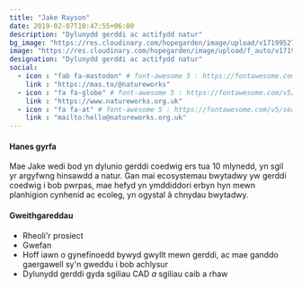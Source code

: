 ```yaml
---
title: "Jake Rayson"
date: 2019-02-07T10:47:55+06:00
description: "Dylunydd gerddi ac actifydd natur"
bg_image: "https://res.cloudinary.com/hopegarden/image/upload/v1719952740/title-poppy.webp"
image: "https://res.cloudinary.com/hopegarden/image/upload/f_auto/v1719874596/jake-askance.jpg"
designation: "Dylunydd gerddi ac actifydd natur"
social:
  - icon : "fab fa-mastodon" # font-awesome 5 : https://fontawesome.com/v5/search
    link : "https://mas.to/@natureworks"
  - icon : "fa fa-globe" # font-awesome 5 : https://fontawesome.com/v5/search
    link : "https://www.natureworks.org.uk"
  - icon : "fa fa-at" # font-awesome 5 : https://fontawesome.com/v5/search
    link : "mailto:hello@natureworks.org.uk"
---
```


#### Hanes gyrfa
Mae Jake wedi bod yn dylunio gerddi coedwig ers tua 10 mlynedd, yn sgil yr argyfwng hinsawdd a natur. Gan mai ecosystemau bwytadwy yw gerddi coedwig i bob pwrpas, mae hefyd yn ymddiddori erbyn hyn mewn planhigion cynhenid ac ecoleg, yn ogystal â chnydau bwytadwy.

#### Gweithgareddau
* Rheoli'r prosiect
* Gwefan
* Hoff iawn o gynefinoedd bywyd gwyllt mewn gerddi, ac mae ganddo gaergawell sy'n gweddu i bob achlysur
* Dylunydd gerddi gyda sgiliau CAD *a* sgiliau caib a rhaw 
